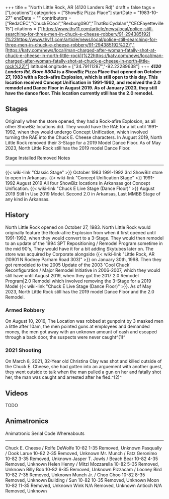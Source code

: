 +++
title = "North Little Rock, AR (4120 Landers Rd)"
draft = false
tags = ["Locations"]
categories = ["ShowBiz Pizza Place"]
startDate = "1983-10-27"
endDate = ""
contributors = ["RedaCEC","ChuckECool","Rexburg090","ThatBoiCydalan","CECFayetteville15"]
citations = ["[https://www.thv11.com/article/news/local/police-still-searching-for-three-men-in-chuck-e-cheese-robbery/91-294385192](%22https://www.thv11.com/article/news/local/police-still-searching-for-three-men-in-chuck-e-cheese-robbery/91-294385192%22)","[https://katv.com/news/local/man-charged-after-woman-fatally-shot-at-chuck-e-cheese-in-north-little-rock](%22https://katv.com/news/local/man-charged-after-woman-fatally-shot-at-chuck-e-cheese-in-north-little-rock%22)"]
latitudeLongitude = ["34.79111287","-92.22289638"]
+++
***4120 Landers Rd, Store #304* is a ShowBiz Pizza Place that opened on October 27, 1983 with a Rock-afire Explosion, which is still open to this day.
This location received Concept Unification in 1991-1992, and received the 2.0 remodel and Dance Floor in August 2019. As of January 2023, they still have the dance floor.
This location currently still has the 2.0 remodel.**

## Stages

Originally when the store opened, they had a Rock-afire Explosion, as all other ShowBiz locations did. They would have the RAE for a bit until 1991-1992, when they would undergo Concept Unification, which involved turning the RAE into the Chuck E. Cheese characters. In August 2019, North Little Rock removed their 3-Stage for a 2019 Model Dance Floor. As of May 2023, North Little Rock still has the 2019 model Dance Floor.

  Stage                                                      Installed      Removed        Notes
  ---------------------------------------------------------- -------------- -------------- ------------------------------------------------------------------------------
  {{< wiki-link "Classic Stage" >}}                      October 1983   1991-1992      3rd ShowBiz store to open in Arkansas.
  {{< wiki-link "Concept Unification Stage" >}}          1991-1992      August 2019    All four ShowBiz locations in Arkansas got Concept Unification.
  {{< wiki-link "Chuck E Live Stage (Dance Floor)" >}}   August 2019    Still In Use   2019 Model. Second 2.0 in Arkansas, Last MMBB Stage of any kind in Arkansas.

## History

North Little Rock opened on October 27, 1983. North Little Rock would originally feature the Rock-afire Explosion from when it first opened until 1991-1992, when they would convert to a 3-Stage. They would then remodel to an update of the 1994 SPT Repositioning / Remodel Program sometime in the mid 90's, They would have it for a bit adding Skytubes later on. The store was acquired by Corporate alongside {{< wiki-link "Little Rock, AR (10901 N Rodney Parham Road 303)" >}} on January 30th, 1998. Then they got remodeled to the 2005 Update of the 2003 'Cool Chuck' Reconfiguration / Major Remodel Initiative in 2006-2007, which they would still have until August 2019, when they got the 2017 2.0 Remodel Program|2.0 Remodel which involved removing the 3-Stage for a 2019 Model {{< wiki-link "Chuck E Live Stage (Dance Floor)" >}}. As of May 2023, North Little Rock still has the 2019 model Dance Floor and the 2.0 Remodel.

### Armed Robbery

On August 10, 2016, The Location was robbed at gunpoint by 3 masked men a little after 10am, the men pointed guns at employees and demanded money, the men got away with an unknown amount of cash and escaped through a back door, the suspects were never caught^(1)^

### 2021 Shooting

On March 8, 2021, 32-Year old Christina Clay was shot and killed outside of the Chuck E. Cheese, she had gotten into an arguement with another guest, they went outside to talk when the man pulled a gun on her and fatally shot her, the man was caught and arrested after he fled.^(2)^

## Videos

TODO

## Animatronics

  Animatronic                       Serial Code   Whereabouts
  --------------------------------- ------------- ------------------
  Chuck E. Cheese / Rolfe DeWolfe   10-82 1-35    Removed, Unknown
  Pasqually / Dook Larue            10-82 2-35    Removed, Unknown
  Mr. Munch / Fatz Geronimo         10-82 3-35    Removed, Unknown
  Jasper T. Jowls / Beach Bear      10-82 4-35    Removed, Unknown
  Helen Henny / Mitzi Mozzarella    10-82 5-35    Removed, Unknown
  Billy Bob                         10-82 6-35    Removed, Unknown
  Pizzacam / Looney Bird            10-82 7-35    Removed, Unknown
  Munch Jr. / Choo Choo             10-82 8-35    Removed, Unknown
  Building / Sun                    10-82 10-35   Removed, Unknown
  Moon                              10-82 11-35   Removed, Unknown
  Wink                              N/A           Removed, Unknown
  Antioch                           N/A           Removed, Unknown
